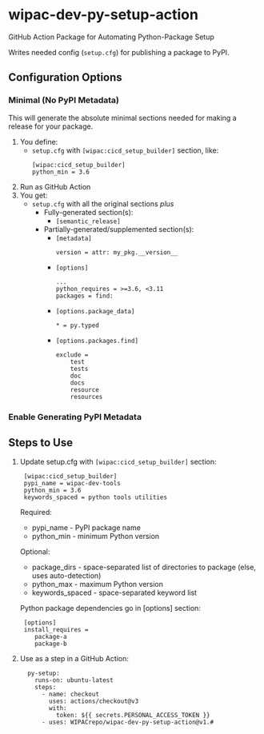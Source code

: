 
# wipac-dev-py-setup-action
GitHub Action Package for Automating Python-Package Setup

Writes needed config (`setup.cfg`) for publishing a package to PyPI.

## Configuration Options

### Minimal (No PyPI Metadata)
This will generate the absolute minimal sections needed for making a release for your package.

1. You define:
    - `setup.cfg` with `[wipac:cicd_setup_builder]` section, like:
        ```
        [wipac:cicd_setup_builder]
        python_min = 3.6
        ```
2. Run as GitHub Action
3. You get:
    - `setup.cfg` with all the original sections *plus*
        + Fully-generated section(s):
            - `[semantic_release]`
        + Partially-generated/supplemented section(s):
            - `[metadata]`
                ```
                version = attr: my_pkg.__version__
                ```
            - `[options]`
                ```
                ...
                python_requires = >=3.6, <3.11
                packages = find:
                ```
            - `[options.package_data]`
                ```
                * = py.typed
                ```
            - `[options.packages.find]`
                ```
                exclude =
                    test
                    tests
                    doc
                    docs
                    resource
                    resources
                ```

### Enable Generating PyPI Metadata




## Steps to Use

1. Update setup.cfg with `[wipac:cicd_setup_builder]` section:
    ```
     [wipac:cicd_setup_builder]
     pypi_name = wipac-dev-tools
     python_min = 3.6
     keywords_spaced = python tools utilities
    ```

   Required:
   * pypi_name - PyPI package name
   * python_min - minimum Python version

   Optional:
   * package_dirs - space-separated list of directories to package (else, uses auto-detection)
   * python_max - maximum Python version
   * keywords_spaced - space-separated keyword list

   Python package dependencies go in [options] section:
    ```
     [options]
     install_requires =
        package-a
        package-b
    ```
2. Use as a step in a GitHub Action:
    ```
      py-setup:
        runs-on: ubuntu-latest
        steps:
          - name: checkout
            uses: actions/checkout@v3
            with:
              token: ${{ secrets.PERSONAL_ACCESS_TOKEN }}
          - uses: WIPACrepo/wipac-dev-py-setup-action@v1.#
    ```
